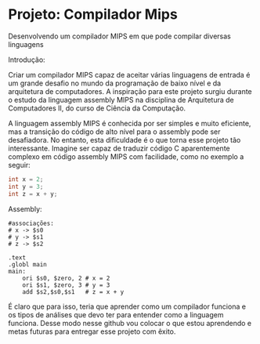 # Projeto: Compilador Mips
Desenvolvendo um compilador MIPS em que pode compilar diversas linguagens

Introdução:

Criar um compilador MIPS capaz de aceitar várias linguagens de entrada é um grande desafio no mundo da programação de baixo nível e da arquitetura de computadores. A inspiração para este projeto surgiu durante o estudo da linguagem assembly MIPS na disciplina de Arquitetura de Computadores II, do curso de Ciência da Computação.

A linguagem assembly MIPS é conhecida por ser simples e muito eficiente, mas a transição do código de alto nível para o assembly pode ser desafiadora. No entanto, esta dificuldade é o que torna esse projeto tão interessante. Imagine ser capaz de traduzir código C aparentemente complexo em código assembly MIPS com facilidade, como no exemplo a seguir:

```C
int x = 2;
int y = 3;
int z = x + y;
```
Assembly:
```
#associações:
# x -> $s0
# y -> $s1
# z -> $s2

.text
.globl main
main:			
	ori $s0, $zero, 2 # x = 2
	ori $s1, $zero, 3 # y = 3
	add $s2,$s0,$s1	  # z = x + y
```
É claro que para isso, teria que aprender como um compilador funciona e os tipos de análises que devo ter para entender como a linguagem funciona. Desse modo nesse github vou colocar o que estou aprendendo e metas futuras para entregar esse projeto com êxito.

